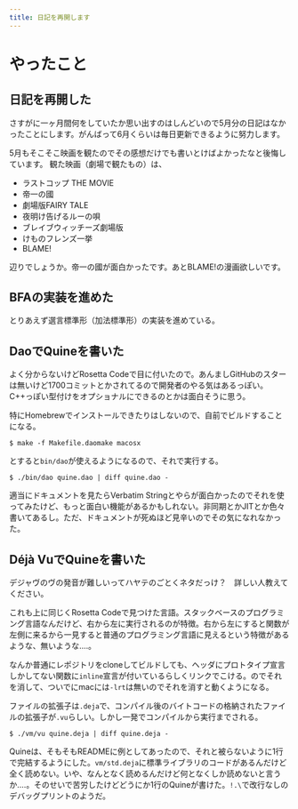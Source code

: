 ```yaml
---
title: 日記を再開します
---
```


# やったこと

## 日記を再開した

さすがに一ヶ月間何をしていたか思い出すのはしんどいので5月分の日記はなかったことにします。がんばって6月くらいは毎日更新できるように努力します。

5月もそこそこ映画を観たのでその感想だけでも書いとけばよかったなと後悔しています。
観た映画（劇場で観たもの）は、

  - ラストコップ THE MOVIE
  - 帝一の國
  - 劇場版FAIRY TALE
  - 夜明け告げるルーの唄
  - ブレイブウィッチーズ劇場版
  - けものフレンズ一挙
  - BLAME!

辺りでしょうか。帝一の國が面白かったです。あとBLAME!の漫画欲しいです。

## BFAの実装を進めた

とりあえず選言標準形（加法標準形）の実装を進めている。

## DaoでQuineを書いた

よく分からないけどRosetta Codeで目に付いたので。あんましGitHubのスターは無いけど1700コミットとかされてるので開発者のやる気はあるっぽい。C++っぽい型付けをオプショナルにできるのとかは面白そうに思う。

特にHomebrewでインストールできたりはしないので、自前でビルドすることになる。

```console
$ make -f Makefile.daomake macosx
```

とすると`bin/dao`が使えるようになるので、それで実行する。

```console
$ ./bin/dao quine.dao | diff quine.dao -
```

適当にドキュメントを見たらVerbatim Stringとやらが面白かったのでそれを使ってみたけど、もっと面白い機能があるかもしれない。非同期とかJITとか色々書いてあるし。ただ、ドキュメントが死ぬほど見辛いのでその気になれなかった。

## Déjà VuでQuineを書いた

デジャヴのヴの発音が難しいってハヤテのごとくネタだっけ？　詳しい人教えてください。

これも上に同じくRosetta Codeで見つけた言語。スタックベースのプログラミング言語なんだけど、右から左に実行されるのが特徴。右から左にすると関数が左側に来るから一見すると普通のプログラミング言語に見えるという特徴があるような、無いような‥‥。

なんか普通にレポジトリをcloneしてビルドしても、ヘッダにプロトタイプ宣言しかしてない関数に`inline`宣言が付いているらしくリンクでこける。のでそれを消して、ついでにmacには`-lrt`は無いのでそれを消すと動くようになる。

ファイルの拡張子は`.deja`で、コンパイル後のバイトコードの格納されたファイルの拡張子が`.vu`らしい。しかし一発でコンパイルから実行までされる。

```console
$ ./vm/vu quine.deja | diff quine.deja -
```

Quineは、そもそもREADMEに例としてあったので、それと被らないように1行で完結するようにした。`vm/std.deja`に標準ライブラリのコードがあるんだけど全く読めない。いや、なんとなく読めるんだけど何となくしか読めないと言うか‥‥。そのせいで苦労したけどどうにか1行のQuineが書けた。`!.\`で改行なしのデバッグプリントのようだ。
